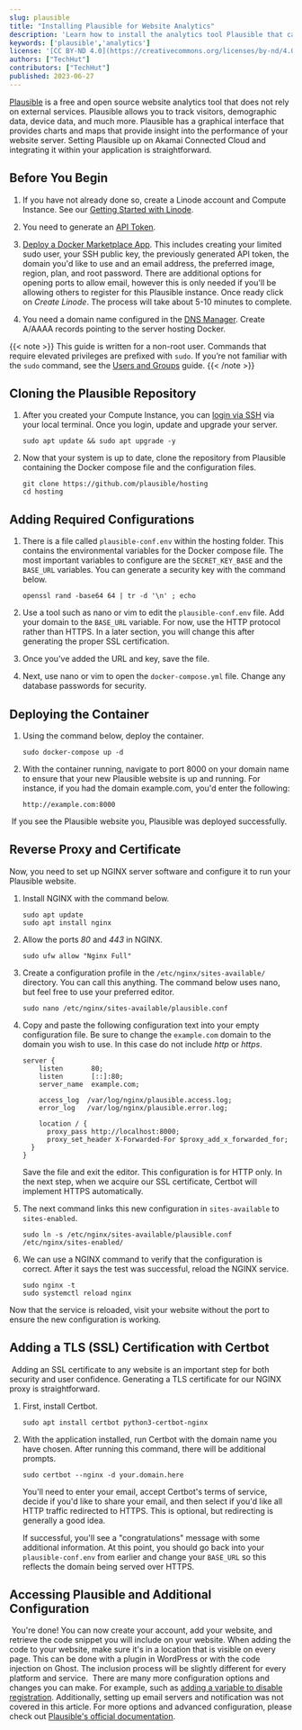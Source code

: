 ```yaml
---
slug: plausible
title: "Installing Plausible for Website Analytics"
description: 'Learn how to install the analytics tool Plausible that can use to help keep your website analytics private.'
keywords: ['plausible','analytics']
license: '[CC BY-ND 4.0](https://creativecommons.org/licenses/by-nd/4.0)'
authors: ["TechHut"]
contributors: ["TechHut"]
published: 2023-06-27
---
```


[Plausible](https://plausible.io/) is a free and open source website analytics tool that does not rely on external services. Plausible allows you to track visitors, demographic data, device data, and much more. Plausible has a graphical interface that provides charts and maps that provide insight into the performance of your website server. Setting Plausible up on Akamai Connected Cloud and integrating it within your application is straightforward.

## Before You Begin

1.  If you have not already done so, create a Linode account and Compute Instance. See our [Getting Started with Linode](/docs/products/platform/get-started/).

1.  You need to generate an [API Token](/docs/products/tools/api/guides/manage-api-tokens/).

1.  [Deploy a Docker Marketplace App](/docs/products/tools/marketplace/guides/docker/). This includes creating your limited sudo user, your SSH public key, the previously generated API token, the domain you'd like to use and an email address, the preferred image, region, plan, and root password. There are additional options for opening ports to allow email, however this is only needed if you'll be allowing others to register for this Plausible instance. Once ready click on *Create Linode*. The process will take about 5-10 minutes to complete.

1.  You need a domain name configured in the [DNS Manager](/docs/products/networking/dns-manager/get-started/). Create A/AAAA records pointing to the server hosting Docker.

{{< note >}}
This guide is written for a non-root user. Commands that require elevated privileges are prefixed with `sudo`. If you’re not familiar with the `sudo` command, see the [Users and Groups](/docs/guides/linux-users-and-groups/) guide.
{{< /note >}}

## Cloning the Plausible Repository

1.  After you created your Compute Instance, you can [login via SSH](/docs/guides/connect-to-server-over-ssh/) via your local terminal. Once you login, update and upgrade your server.

    ```command
    sudo apt update && sudo apt upgrade -y
    ```

1.  Now that your system is up to date, clone the repository from Plausible containing the Docker compose file and the configuration files.

    ```command
    git clone https://github.com/plausible/hosting
    cd hosting
    ```

## Adding Required Configurations

1.  There is a file called `plausible-conf.env` within the hosting folder. This contains the environmental variables for the Docker compose file. The most important variables to configure are the `SECRET_KEY_BASE` and the `BASE_URL` variables. You can generate a security key with the command below.
​
    ```command
    openssl rand -base64 64 | tr -d '\n' ; echo
    ```

1.  Use a tool such as nano or vim to edit the `plausible-conf.env` file. Add your domain to the `BASE_URL` variable. For now, use the HTTP protocol rather than HTTPS. In a later section, you will change this after generating the proper SSL certification.

1.  Once you've added the URL and key, save the file.

1.  Next, use nano or vim to open the `docker-compose.yml` file. Change any database passwords for security.
​
## Deploying the Container

1.  Using the command below, deploy the container.
​
    ```
    sudo docker-compose up -d
    ```

1.  With the container running, navigate to port 8000 on your domain name to ensure that your new Plausible website is up and running. For instance, if you had the domain example.com, you'd enter the following:
​
    ```
    http://example.com:8000
    ```
​
    If you see the Plausible website you, Plausible was deployed successfully.

## Reverse Proxy and Certificate

Now, you need to set up NGINX server software and configure it to run your Plausible website.

1.  Install NGINX with the command below.
​
    ```
    sudo apt update
    sudo apt install nginx
    ```

1.  Allow the ports *80* and *443* in NGINX.
​
    ```
    sudo ufw allow "Nginx Full"
    ```

1.  Create a configuration profile in the `/etc/nginx/sites-available/` directory. You can call this anything. The command below uses nano, but feel free to use your preferred editor.
​
    ```
    sudo nano /etc/nginx/sites-available/plausible.conf
    ```

1.  Copy and paste the following configuration text into your empty configuration file. Be sure to change the `example.com` domain to the domain you wish to use. In this case do not include *http* or *https*.
​
    ```file {title="/etc/nginx/sites-available/plausible.conf"}
    server {
        listen       80;
        listen       [::]:80;
        server_name  example.com;
    ​
        access_log  /var/log/nginx/plausible.access.log;
        error_log   /var/log/nginx/plausible.error.log;
    ​
        location / {
          proxy_pass http://localhost:8000;
          proxy_set_header X-Forwarded-For $proxy_add_x_forwarded_for;
      }
    }
    ```

    Save the file and exit the editor. This configuration is for HTTP only. In the next step, when we acquire our SSL certificate, Certbot will implement HTTPS automatically.

1.  The next command links this new configuration in `sites-available` to `sites-enabled`.
​
    ```
    sudo ln -s /etc/nginx/sites-available/plausible.conf /etc/nginx/sites-enabled/
    ```

1.  We can use a NGINX command to verify that the configuration is correct. After it says the test was successful, reload the NGINX service.

    ```
    sudo nginx -t
    sudo systemctl reload nginx
    ```

Now that the service is reloaded, visit your website without the port to ensure the new configuration is working.
​
## Adding a TLS (SSL) Certification with Certbot
​
Adding an SSL certificate to any website is an important step for both security and user confidence. Generating a TLS certificate for our NGINX proxy is straightforward.

1.  First, install Certbot.
​
    ```
    sudo apt install certbot python3-certbot-nginx
    ```

1.  With the application installed, run Certbot with the domain name you have chosen. After running this command, there will be additional prompts.

    ```
    sudo certbot --nginx -d your.domain.here
    ```

    You'll need to enter your email, accept Certbot's terms of service, decide if you'd like to share your email, and then select if you'd like all HTTP traffic redirected to HTTPS. This is optional, but redirecting is generally a good idea.

    If successful, you'll see a "congratulations" message with some additional information. At this point, you should go back into your `plausible-conf.env` from earlier and change your `BASE_URL` so this reflects the domain being served over HTTPS.
​
## Accessing Plausible and Additional Configuration
​
You're done! You can now create your account, add your website, and retrieve the code snippet you will include on your website. When adding the code to your website, make sure it's in a location that is visible on every page. This can be done with a plugin in WordPress or with the code injection on Ghost. The inclusion process will be slightly different for every platform and service.
​
There are many more configuration options and changes you can make. For example, such as [adding a variable to disable registration](https://plausible.io/docs/self-hosting-configuration). Additionally, setting up email servers and notification was not covered in this article. For more options and advanced configuration, please check out [Plausible's official documentation](https://plausible.io/docs/self-hosting).